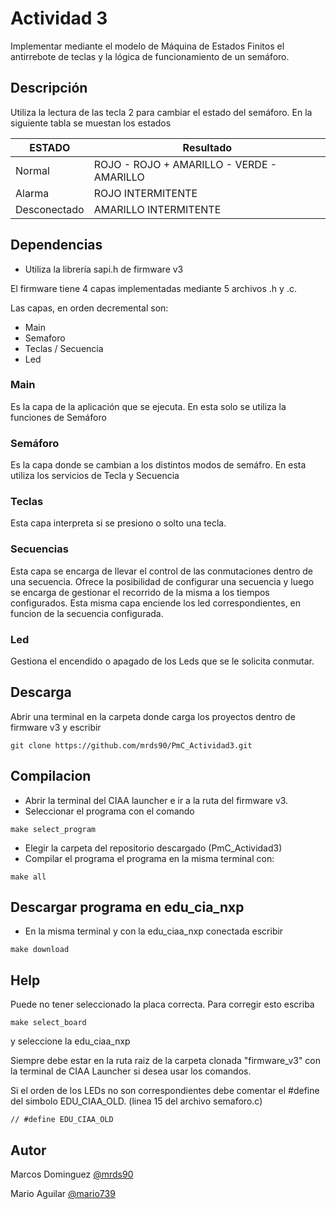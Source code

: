 # Actividad 3

Implementar mediante el modelo de Máquina de Estados Finitos el antirrebote de teclas y la lógica de funcionamiento de un semáforo.

## Descripción

Utiliza la lectura de las tecla 2 para cambiar el estado del semáforo.
En la siguiente tabla se muestan los estados

| ESTADO       | Resultado                                 |
| ------------ | ----------------------------------------- |
| Normal       | ROJO - ROJO + AMARILLO - VERDE - AMARILLO |
| Alarma       | ROJO INTERMITENTE                         |
| Desconectado | AMARILLO INTERMITENTE                     |


## Dependencias

* Utiliza la librería sapi.h de firmware v3

El firmware tiene 4 capas implementadas mediante 5 archivos .h y .c.

Las capas, en orden decremental son:
* Main
* Semaforo 
* Teclas / Secuencia
* Led

### Main
Es la capa de la aplicación que se ejecuta. En esta solo se utiliza la funciones de Semáforo

### Semáforo
Es la capa donde se cambian a los distintos modos de semáfro. En esta utiliza los servicios de Tecla y Secuencia
### Teclas
Esta capa interpreta si se presiono o solto una tecla.
### Secuencias
Esta capa se encarga de llevar el control de las conmutaciones dentro de una secuencia. Ofrece la posibilidad de configurar una secuencia y luego se encarga de gestionar el recorrido de la misma a los tiempos configurados.
Esta misma capa enciende los led correspondientes, en funcion de la secuencia configurada.

### Led
Gestiona el encendido o apagado de los Leds que se le solicita conmutar.

## Descarga
Abrir una terminal en la carpeta donde carga los proyectos dentro de firmware v3 y escribir
```
git clone https://github.com/mrds90/PmC_Actividad3.git
```
## Compilacion

* Abrir la terminal del CIAA launcher e ir a la ruta del firmware v3.
* Seleccionar el programa con el comando
```
make select_program
```
* Elegir la carpeta del repositorio descargado (PmC_Actividad3)
* Compilar el programa el programa en la misma terminal con:
```
make all
```
##  Descargar programa en edu_cia_nxp

* En la misma terminal y con la edu_ciaa_nxp conectada escribir

```
make download
```

## Help

Puede no tener seleccionado la placa correcta. Para corregir esto escriba
```
make select_board
```
y seleccione la edu_ciaa_nxp

Siempre debe estar en la ruta raiz de la carpeta clonada "firmware_v3" con la terminal de CIAA Launcher si desea usar los comandos.

Si el orden de los LEDs no son correspondientes debe comentar el #define del simbolo EDU_CIAA_OLD. (linea 15 del archivo semaforo.c)
```
// #define EDU_CIAA_OLD
```

## Autor

Marcos Dominguez
[@mrds90](https://github.com/mrds90)

Mario Aguilar
[@mario739](https://github.com/mario739)

